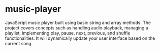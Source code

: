 # music-player
JavaScript music player built using basic string and array methods. The project covers concepts such as handling audio playback, managing a playlist, implementing play, pause, next, previous, and shuffle functionalities. It will dynamically update your user interface based on the current song.
